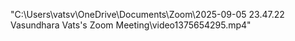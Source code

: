"C:\Users\vatsv\OneDrive\Documents\Zoom\2025-09-05 23.47.22 Vasundhara Vats's Zoom Meeting\video1375654295.mp4"
